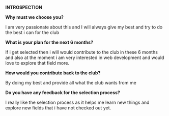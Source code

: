 **INTROSPECTION**

**Why must we choose you?**

I am very passionate about this and I will always give my best and try to do the best i can for the club

**What is your plan for the next 6 months?**

If i get selected then i will would contribute to the club in these 6 months and also at the moment i am very interested in web development and would love to explore that field more.

**How would you contribute back to the club?**

By doing my best and provide all what the club wants from me

**Do you have any feedback for the selection process?**

I really like the selection process as it helps me learn new things and explore new fields that i have not checked out yet.


   
